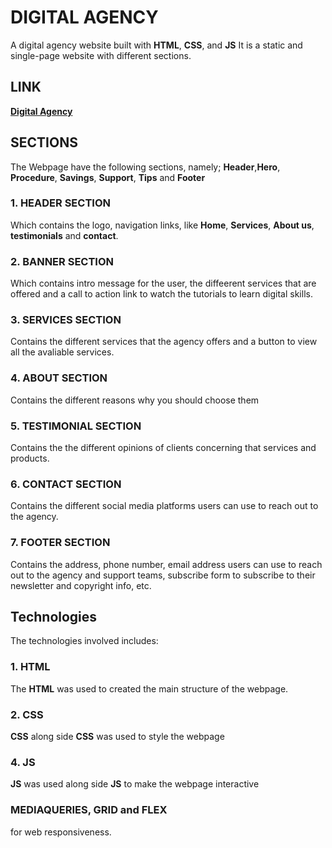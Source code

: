 # DIGITAL AGENCY
A digital agency website built with **HTML**, **CSS**, and **JS**
It is a static and single-page website with different sections.

## LINK
  **[Digital Agency](https://judechuks.github.io/digital-agency/)**

## SECTIONS
The Webpage have the following sections, namely;
**Header**,**Hero**, **Procedure**, **Savings**, **Support**, **Tips** and **Footer** 
### 1. HEADER  SECTION
Which contains the logo, navigation links, like **Home**, **Services**, **About us**, **testimonials** and **contact**.

### 2. BANNER SECTION
Which contains intro message for the user, the diffeerent services that are offered and a call to action link to watch the tutorials to learn digital skills.

### 3. SERVICES SECTION
Contains the different services that the agency offers and a button to view all the avaliable services.

### 4. ABOUT SECTION
Contains the different reasons why you should choose them

### 5. TESTIMONIAL SECTION
Contains the the different opinions of clients concerning that services and products.

### 6. CONTACT SECTION
Contains the different social media platforms users can use to reach out to the agency.

### 7. FOOTER SECTION
Contains the address, phone number, email address users can use to reach out to the agency and support teams, subscribe form to subscribe to their newsletter and copyright info, etc.

## Technologies
The technologies involved includes:
### 1. HTML
The **HTML** was used to created the main structure of the webpage.
### 2. CSS
**CSS** along side **CSS** was used to style the webpage
### 4. JS
**JS** was used along side **JS** to make the webpage interactive
### MEDIAQUERIES, GRID and FLEX
 for web responsiveness.